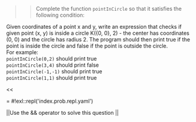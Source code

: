>>Complete the function <code>pointInCircle</code> so that it satisfies the following condition:
<p>Given coordinates of a point x and y, write an expression that checks if given point (x, y) is inside a circle K({0, 0}, 2) - the center has coordinates (0, 0) and the circle has radius 2. The program should then print true if the point is inside the circle and false if the point is outside the circle.<br/>
For example:<br/>
<code>pointInCircle(0,2)</code> should print true<br/>
<code>pointInCircle(3,4)</code> should print false<br/>
<code>pointInCircle(-1,-1)</code> should print true<br/>
<code>pointInCircle(1,1)</code> should print true</p><<

= #!exl::repl('index.prob.repl.yaml')

||Use the && operator to solve this question ||
